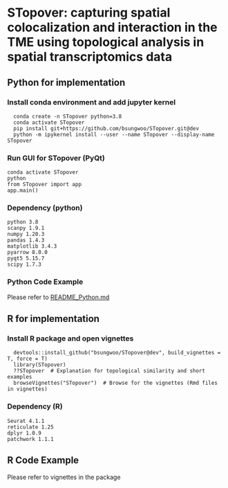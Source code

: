 # STopover: capturing spatial colocalization and interaction in the TME using topological analysis in spatial transcriptomics data  

## Python for implementation  
### Install conda environment and add jupyter kernel  
```Plain Text  
  conda create -n STopover python=3.8
  conda activate STopover
  pip install git+https://github.com/bsungwoo/STopover.git@dev
  python -m ipykernel install --user --name STopover --display-name STopover
```
### Run GUI for STopover (PyQt)  
```Plain Text
conda activate STopover
python
from STopover import app
app.main()
```
### Dependency (python)  
```Plain Text
python 3.8
scanpy 1.9.1
numpy 1.20.3
pandas 1.4.3
matplotlib 3.4.3
pyarrow 8.0.0
pyqt5 5.15.7
scipy 1.7.3
```
### Python Code Example  
Please refer to [README_Python.md](https://github.com/bsungwoo/STopover/blob/dev/STopover/README_Python.md)  

## R for implementation  
### Install R package and open vignettes  
```Plain Text  
  devtools::install_github("bsungwoo/STopover@dev", build_vignettes = T, force = T)  
  library(STopover)  
  ??STopover  # Explanation for topological similarity and short examples  
  browseVignettes("STopover")  # Browse for the vignettes (Rmd files in vignettes)
```
### Dependency (R)  
```Plain Text
Seurat 4.1.1
reticulate 1.25
dplyr 1.0.9
patchwork 1.1.1
```

## R Code Example  
Please refer to vignettes in the package  
